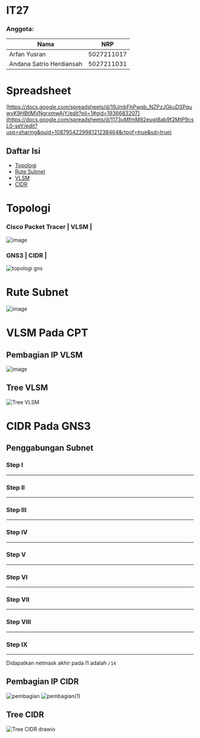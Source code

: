 # IT27
### Anggota: 
Nama | NRP 
--- | --- 
Arfan Yusran | 5027211017 
Andana Satrio Herdiansah | 5027211031

# Spreadsheet
[https://docs.google.com/spreadsheets/d/19JmbFhPwqb_NZPzJGkuDSPquwvK9HBtlMVNgrxmwAjY/edit?pli=1#gid=1936683207](https://docs.google.com/spreadsheets/d/1173uMfmM82eugt8ab9f2MtP9csL0-seY/edit?usp=sharing&ouid=108795422998121238464&rtpof=true&sd=true)

## Daftar Isi 
- [Topologi](#topologi)
- [Rute Subnet](#rute-subnet)
- [VLSM](#vlsm-pada-cpt)
- [CIDR](#cidr-pada-gns3)

# Topologi
### Cisco Packet Tracer | VLSM |
![image](https://github.com/jezz16/Jarkom-2023/assets/99706251/22973447-6711-44b3-aad7-46a2970e745a)


### GNS3 | CIDR |
![topologi gns](https://github.com/jezz16/Jarkom-2023/assets/113823539/ada3d468-9484-4353-9f95-2090aae39ce8)



# Rute Subnet
![image](https://github.com/jezz16/Jarkom-2023/assets/99706251/3a14fd38-6188-4ae1-83f5-2e9ea2f49539)


# VLSM Pada CPT 
## Pembagian IP VLSM
![image](https://github.com/jezz16/Jarkom-2023/assets/99706251/e1e3fefd-b471-4918-9f83-0e87c7cb7395)


## Tree VLSM
![Tree VLSM](https://github.com/jezz16/Jarkom-2023/assets/99706251/8c7a1cae-07ff-453f-9903-a11b7eb71d27)


# CIDR Pada GNS3
## Penggabungan Subnet 

### Step I
---

### Step II
---

### Step III
---

### Step IV
---

### Step V
---

### Step VI
---

### Step VII
---

### Step VIII
---

### Step IX
---

Didapatkan netmask akhir pada I1 adalah `/14`

## Pembagian IP CIDR
![pembagian](https://github.com/jezz16/Jarkom-2023/assets/113823539/e6a0fce6-1274-42e4-843a-f9b3c094939b)
![pembagian(1)](https://github.com/jezz16/Jarkom-2023/assets/113823539/bbbc3cb1-b1dd-4406-b3b2-ffecb088c8d9)



## Tree CIDR 
![Tree CIDR drawio](https://github.com/jezz16/Jarkom-2023/assets/113823539/0e78454b-40ca-4f8b-95d4-4838191c7124)
